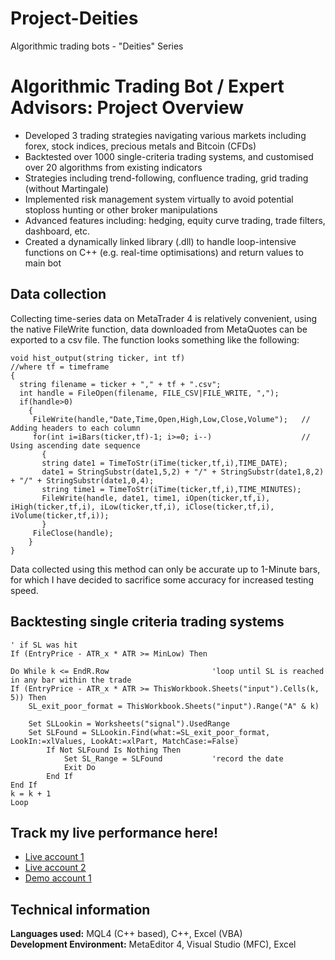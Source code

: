 # Project-Deities
Algorithmic trading bots - "Deities" Series

# Algorithmic Trading Bot / Expert Advisors: Project Overview
* Developed 3 trading strategies navigating various markets including forex, stock indices, precious metals and Bitcoin (CFDs)
* Backtested over 1000 single-criteria trading systems, and customised over 20 algorithms from existing indicators
* Strategies including trend-following, confluence trading, grid trading (without Martingale)
* Implemented risk management system virtually to avoid potential stoploss hunting or other broker manipulations
* Advanced features including: hedging, equity curve trading, trade filters, dashboard, etc.
* Created a dynamically linked library (.dll) to handle loop-intensive functions on C++ (e.g. real-time optimisations) and return values to main bot

## Data collection
Collecting time-series data on MetaTrader 4 is relatively convenient, using the native FileWrite function, data downloaded from MetaQuotes can be exported to a csv file. The function looks something like the following:
```
void hist_output(string ticker, int tf)                           //where tf = timeframe
{
  string filename = ticker + "," + tf + ".csv";
  int handle = FileOpen(filename, FILE_CSV|FILE_WRITE, ",");
  if(handle>0)
    {
     FileWrite(handle,"Date,Time,Open,High,Low,Close,Volume");   // Adding headers to each column
     for(int i=iBars(ticker,tf)-1; i>=0; i--)                    // Using ascending date sequence
       {
       string date1 = TimeToStr(iTime(ticker,tf,i),TIME_DATE);
       date1 = StringSubstr(date1,5,2) + "/" + StringSubstr(date1,8,2) + "/" + StringSubstr(date1,0,4);
       string time1 = TimeToStr(iTime(ticker,tf,i),TIME_MINUTES);
       FileWrite(handle, date1, time1, iOpen(ticker,tf,i), iHigh(ticker,tf,i), iLow(ticker,tf,i), iClose(ticker,tf,i), iVolume(ticker,tf,i));
       }
     FileClose(handle);
    }
}
```
Data collected using this method can only be accurate up to 1-Minute bars, for which I have decided to sacrifice some accuracy for increased testing speed.

## Backtesting single criteria trading systems

```
' if SL was hit
If (EntryPrice - ATR_x * ATR >= MinLow) Then

Do While k <= EndR.Row                       'loop until SL is reached in any bar within the trade
If (EntryPrice - ATR_x * ATR >= ThisWorkbook.Sheets("input").Cells(k, 5)) Then
    SL_exit_poor_format = ThisWorkbook.Sheets("input").Range("A" & k)

    Set SLLookin = Worksheets("signal").UsedRange
    Set SLFound = SLLookin.Find(what:=SL_exit_poor_format, LookIn:=xlValues, LookAt:=xlPart, MatchCase:=False)
        If Not SLFound Is Nothing Then
            Set SL_Range = SLFound           'record the date
            Exit Do
        End If
End If
k = k + 1
Loop
``` 

## Track my live performance here!
* [Live account 1](https://www.mql5.com/en/signals/1530022?utm_source=www.twitter.com&utm_campaign=en.signals.sharing.desktop&date=1653775200)
* [Live account 2](https://www.mql5.com/en/signals/1350008?utm_source=www.twitter.com&utm_campaign=en.signals.sharing.desktop&date=1653775200)
* [Demo account 1](https://www.mql5.com/en/signals/1546848?utm_source=www.twitter.com&utm_campaign=en.signals.sharing.desktop&date=1653775200)

## Technical information
**Languages used:** MQL4 (C++ based), C++, Excel (VBA)  
**Development Environment:** MetaEditor 4, Visual Studio (MFC), Excel
